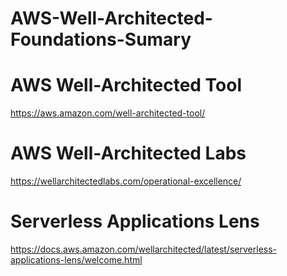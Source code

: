 # AWS-Well-Architected-Foundations-Sumary


# AWS Well-Architected Tool
https://aws.amazon.com/well-architected-tool/

# AWS Well-Architected Labs
https://wellarchitectedlabs.com/operational-excellence/

# Serverless Applications Lens
https://docs.aws.amazon.com/wellarchitected/latest/serverless-applications-lens/welcome.html
